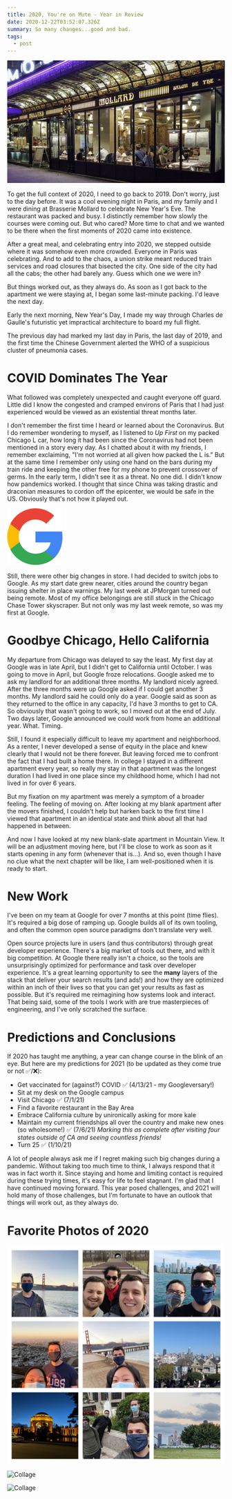 ```yaml
---
title: 2020, You're on Mute - Year in Review
date: 2020-12-22T03:52:07.326Z
summary: So many changes...good and bad.
tags:
  - post
---
```

![brasserie mollard](/static/img/37633643731_206546d644_b.jpg "Brasserie Mollard")

To get the full context of 2020, I need to go back to 2019. Don't worry, just to the day before. It was a cool evening night in Paris, and my family and I were dining at Brasserie Mollard to celebrate New Year's Eve. The restaurant was packed and busy. I distinctly remember how slowly the courses were coming out. But who cared? More time to chat and we wanted to be there when the first moments of 2020 came into existence. 

After a great meal, and celebrating entry into 2020, we stepped outside where it was somehow even more crowded. Everyone in Paris was celebrating. And to add to the chaos, a union strike meant reduced train services and road closures that bisected the city. One side of the city had all the cabs; the other had barely any. Guess which one we were in?

But things worked out, as they always do. As soon as I got back to the apartment we were staying at, I began some last-minute packing. I'd leave the next day. 

Early the next morning, New Year's Day, I made my way through Charles de Gaulle's futuristic yet impractical architecture to board my full flight. 

The previous day had marked my last day in Paris, the last day of 2019, and the first time the Chinese Government alerted the WHO of a suspicious cluster of pneumonia cases.

# COVID Dominates The Year

What followed was completely unexpected and caught everyone off guard. Little did I know the congested and cramped environs of Paris that I had just experienced would be viewed as an existential threat months later. 

I don't remember the first time I heard or learned about the Coronavirus. But I do remember wondering to myself, as I listened to *Up First* on my packed Chicago L car, how long it had been since the Coronavirus had not been mentioned in a story every day. As I chatted about it with my friends, I remember exclaiming, "I'm not worried at all given how packed the L is." But at the same time I remember only using one hand on the bars during my train ride and keeping the other free for my phone to prevent crossover of germs. In the early term, I didn't see it as a threat. No one did. I didn't know how pandemics worked. I thought that since China was taking drastic and draconian measures to cordon off the epicenter, we would be safe in the US. Obviously that's not how it played out.

![Google](/static/img/webp.net-resizeimage.png "Google")

Still, there were other big changes in store. I had decided to switch jobs to Google. As my start date grew nearer, cities around the country began issuing shelter in place warnings. My last week at JPMorgan turned out being remote. Most of my office belongings are still stuck in the Chicago Chase Tower skyscraper. But not only was my last week remote, so was my first at Google.

# Goodbye Chicago, Hello California

My departure from Chicago was delayed to say the least. My first day at Google was in late April, but I didn't get to California until October. I was going to move in April, but Google froze relocations. Google asked me to ask my landlord for an additional three months. My landlord nicely agreed. After the three months were up Google asked if I could get another 3 months. My landlord said he could only do a year. Google said as soon as they returned to the office in any capacity, I'd have 3 months to get to CA. So obviously that wasn't going to work, so I moved out at the end of July. Two days later, Google announced we could work from home an additional year. What. Timing.

Still, I found it especially difficult to leave my apartment and neighborhood. As a renter, I never developed a sense of equity in the place and knew clearly that I would not be there forever. But leaving forced me to confront the fact that I had built a home there. In college I stayed in a different apartment every year, so really my stay in that apartment was the longest duration I had lived in one place since my childhood home, which I had not lived in for over 6 years. 

But my fixation on my apartment was merely a symptom of a broader feeling. The feeling of moving on. After looking at my blank apartment after the movers finished, I couldn't help but harken back to the first time I viewed that apartment in an identical state and think about all that had happened in between. 

And now I have looked at my new blank-slate apartment in Mountain View. It will be an adjustment moving here, but I'll be close to work as soon as it starts opening in any form (whenever that is...). And so, even though I have no clue what the next chapter will be like, I am well-positioned when it is ready to start. 

# New Work

I've been on my team at Google for over 7 months at this point (time flies). It's required a big dose of ramping up. Google builds all of its own tooling, and often the common open source paradigms don't translate very well. 

Open source projects lure in users (and thus contributors) through great developer experience. There's a big market of tools out there, and with it big competition. At Google there really isn't a choice, so the tools are unsurprisingly optimized for performance and task over developer experience. It's a great learning opportunity to see the **many** layers of the stack that deliver your search results (and ads!) and how they are optimized within an inch of their lives so that you can get your results as fast as possible. But it's required me reimagining how systems look and interact. That being said, some of the tools I work with are true masterpieces of engineering, and I've only scratched the surface. 

# Predictions and Conclusions

If 2020 has taught me anything, a year can change course in the blink of an eye. But here are my predictions for 2021 (to be updated as they come true or not ✅/❌):

* Get vaccinated for (against?) COVID ✅ (4/13/21 - my Googleversary!)
* Sit at my desk on the Google campus
* Visit Chicago ✅ (7/1/21)
* Find a favorite restaurant in the Bay Area
* Embrace California culture by unironically asking for more kale
* Maintain my current friendships all over the country and make new ones (so wholesome!) ✅ (7/6/21) *Marking this as complete after visiting four states outside of CA and seeing countless friends!*
* Turn 25 ✅ (1/10/21)

A lot of people always ask me if I regret making such big changes during a pandemic. Without taking too much time to think, I always respond that it was in fact worth it. Since staying and home and limiting contact is required during these trying times, it's easy for life to feel stagnant. I'm glad that I have continued moving forward. This year posed challenges, and 2021 will hold many of those challenges, but I'm fortunate to have an outlook that things will work out, as they always do.

# Favorite Photos of 2020

![Collage](/static/img/befunky-collage.jpg)

![Collage](/static/img/befunky-collage-1-.jpg)

![Collage](/static/img/befunky-collage-2-.jpg)